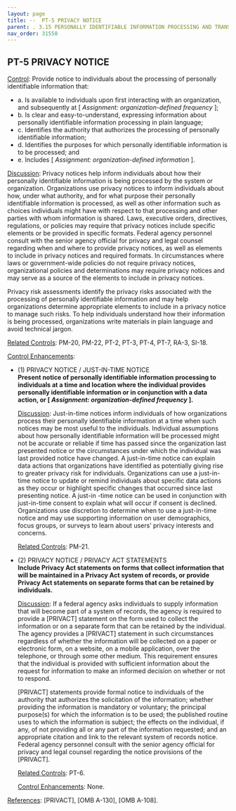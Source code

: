 ```yaml
---
layout: page
title: --  PT-5 PRIVACY NOTICE 
parent: . 3.15 PERSONALLY IDENTIFIABLE INFORMATION PROCESSING AND TRANSPARENCY 
nav_order: 31550 
---
```


## PT-5 PRIVACY NOTICE

<ins>Control</ins>: Provide notice to individuals about the processing of personally identifiable information that:
* a. Is available to individuals upon first interacting with an organization, and subsequently at [ _Assignment: organization-defined frequency_ ];
* b. Is clear and easy-to-understand, expressing information about personally identifiable information processing in plain language;
* c. Identifies the authority that authorizes the processing of personally identifiable information;
* d. Identifies the purposes for which personally identifiable information is to be processed; and
* e. Includes [ _Assignment: organization-defined information_ ].

<ins>Discussion</ins>: Privacy notices help inform individuals about how their personally identifiable information is being processed by the system or organization. Organizations use privacy notices to inform individuals about how, under what authority, and for what purpose their personally identifiable information is processed, as well as other information such as choices individuals might have with respect to that processing and other parties with whom information is shared. Laws, executive orders, directives, regulations, or policies may require that privacy notices include specific elements or be provided in specific formats. Federal agency personnel consult with the senior agency official for privacy and legal counsel regarding when and where to provide privacy notices, as well as elements to include in privacy notices and required formats. In circumstances where laws or government-wide policies do not require privacy notices, organizational policies and determinations may require privacy notices and may serve as a source of the elements to include in privacy notices.

Privacy risk assessments identify the privacy risks associated with the processing of personally identifiable information and may help organizations determine appropriate elements to include in a privacy notice to manage such risks. To help individuals understand how their information is being processed, organizations write materials in plain language and avoid technical jargon.

<ins>Related Controls</ins>: PM-20, PM-22, PT-2, PT-3, PT-4, PT-7, RA-3, SI-18.

<ins>Control Enhancements</ins>:
   
* (1) PRIVACY NOTICE / JUST-IN-TIME NOTICE<br>
**Present notice of personally identifiable information processing to individuals at a time and location where the individual provides personally identifiable information or in conjunction with a data action, or [ _Assignment: organization-defined frequency_ ].**

    <ins>Discussion</ins>: Just-in-time notices inform individuals of how organizations process their personally identifiable information at a time when such notices may be most useful to the individuals. Individual assumptions about how personally identifiable information will be processed might not be accurate or reliable if time has passed since the organization last presented notice or the circumstances under which the individual was last provided notice have changed. A just-in-time notice can explain data actions that organizations have identified as potentially giving rise to greater privacy risk for individuals. Organizations can use a just-in-time notice to update or remind individuals about specific data actions as they occur or highlight specific changes that occurred since last presenting notice. A just-in -time notice can be used in conjunction with just-in-time consent to explain what will occur if consent is declined. Organizations use discretion to determine when to use a just-in-time notice and may use supporting information on user demographics, focus groups, or surveys to learn about users’ privacy interests and concerns.

    <ins>Related Controls</ins>: PM-21.
   
* (2) PRIVACY NOTICE / PRIVACY ACT STATEMENTS<br>
**Include Privacy Act statements on forms that collect information that will be maintained in a Privacy Act system of records, or provide Privacy Act statements on separate forms that can be retained by individuals.**

    <ins>Discussion</ins>: If a federal agency asks individuals to supply information that will become part of a system of records, the agency is required to provide a [PRIVACT] statement on the form used to collect the information or on a separate form that can be retained by the individual. The agency provides a [PRIVACT] statement in such circumstances regardless of whether the information will be collected on a paper or electronic form, on a website, on a mobile application, over the telephone, or through some other medium. This requirement ensures that the individual is provided with sufficient information about the request for information to make an informed decision on whether or not to respond.

    [PRIVACT] statements provide formal notice to individuals of the authority that authorizes the solicitation of the information; whether providing the information is mandatory or voluntary; the principal purpose(s) for which the information is to be used; the published routine uses to which the information is subject; the effects on the individual, if any, of not providing all or any part of the information requested; and an appropriate citation and link to the relevant system of records notice. Federal agency personnel consult with the senior agency official for privacy and legal counsel regarding the notice provisions of the [PRIVACT].

    <ins>Related Controls</ins>: PT-6.
   
    <ins>Control Enhancements</ins>: None.

<ins>References</ins>: [PRIVACT], [OMB A-130], [OMB A-108].
